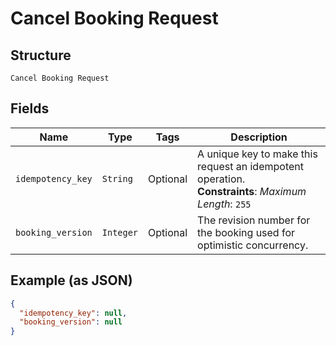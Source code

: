 
# Cancel Booking Request

## Structure

`Cancel Booking Request`

## Fields

| Name | Type | Tags | Description |
|  --- | --- | --- | --- |
| `idempotency_key` | `String` | Optional | A unique key to make this request an idempotent operation.<br>**Constraints**: *Maximum Length*: `255` |
| `booking_version` | `Integer` | Optional | The revision number for the booking used for optimistic concurrency. |

## Example (as JSON)

```json
{
  "idempotency_key": null,
  "booking_version": null
}
```

